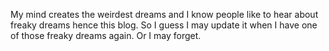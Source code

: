 My mind creates the weirdest dreams and I know people like to hear about freaky dreams hence this blog. 
So I guess I may update it when I have one of those freaky dreams again. Or I may forget. 
